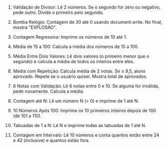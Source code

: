 1. Validação de Divisor:
Lê 2 números. Se o segundo for zero ou negativo, pede outro. Divide o primeiro pelo segundo.

2. Bomba Relógio:
Contagem de 30 até 0 usando document.write. No final, mostra "EXPLOSÃO".

3. Contagem Regressiva:
Imprime os números de 10 até 1.

4. Média de 15 a 100:
Calcula a média dos números de 15 a 100.

5. Média Entre Dois Valores:
Lê dois valores (o primeiro menor que o segundo) e calcula a média de todos os inteiros entre eles.

6. Média com Repetição:
Calcula média de 2 notas. Se ≥ 9,5, aluno aprovado. Repete se o usuário quiser. Mostra total de aprovados.

7. 6 Notas com Validação:
Lê 6 notas entre 0 e 10. Se alguma for inválida, pede novamente. Calcula a média.

8. Contagem até N:
Lê um número N (> 0) e imprime de 1 até N.

9. 10 Números Após 100:
Imprime os 10 primeiros inteiros depois de 100 (de 101 a 110).

10. Tabuadas de 1 a N:
Lê N e imprime todas as tabuadas de 1 até N.

11. Contagem em Intervalo:
Lê 10 números e conta quantos estão entre 24 e 42 (inclusive) e quantos estão fora.
